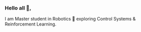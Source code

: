 ### Hello all 👋, 
I am Master student in Robotics 🤖 exploring Control Systems & Reinforcement Learning.
